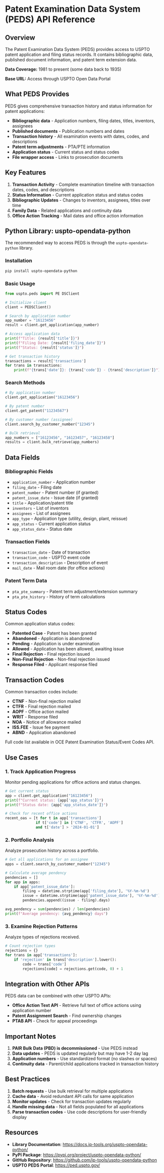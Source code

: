 # Patent Examination Data System (PEDS) API Reference

## Overview

The Patent Examination Data System (PEDS) provides access to USPTO patent application and filing status records. It contains bibliographic data, published document information, and patent term extension data.

**Data Coverage:** 1981 to present (some data back to 1935)

**Base URL:** Access through USPTO Open Data Portal

## What PEDS Provides

PEDS gives comprehensive transaction history and status information for patent applications:

- **Bibliographic data** - Application numbers, filing dates, titles, inventors, assignees
- **Published documents** - Publication numbers and dates
- **Transaction history** - All examination events with dates, codes, and descriptions
- **Patent term adjustments** - PTA/PTE information
- **Application status** - Current status and status codes
- **File wrapper access** - Links to prosecution documents

## Key Features

1. **Transaction Activity** - Complete examination timeline with transaction dates, codes, and descriptions
2. **Status Information** - Current application status and status codes
3. **Bibliographic Updates** - Changes to inventors, assignees, titles over time
4. **Family Data** - Related applications and continuity data
5. **Office Action Tracking** - Mail dates and office action information

## Python Library: uspto-opendata-python

The recommended way to access PEDS is through the `uspto-opendata-python` library.

### Installation

```bash
pip install uspto-opendata-python
```

### Basic Usage

```python
from uspto.peds import PE DSClient

# Initialize client
client = PEDSClient()

# Search by application number
app_number = "16123456"
result = client.get_application(app_number)

# Access application data
print(f"Title: {result['title']}")
print(f"Filing Date: {result['filing_date']}")
print(f"Status: {result['status']}")

# Get transaction history
transactions = result['transactions']
for trans in transactions:
    print(f"{trans['date']}: {trans['code']} - {trans['description']}")
```

### Search Methods

```python
# By application number
client.get_application("16123456")

# By patent number
client.get_patent("11234567")

# By customer number (assignee)
client.search_by_customer_number("12345")

# Bulk retrieval
app_numbers = ["16123456", "16123457", "16123458"]
results = client.bulk_retrieve(app_numbers)
```

## Data Fields

### Bibliographic Fields

- `application_number` - Application number
- `filing_date` - Filing date
- `patent_number` - Patent number (if granted)
- `patent_issue_date` - Issue date (if granted)
- `title` - Application/patent title
- `inventors` - List of inventors
- `assignees` - List of assignees
- `app_type` - Application type (utility, design, plant, reissue)
- `app_status` - Current application status
- `app_status_date` - Status date

### Transaction Fields

- `transaction_date` - Date of transaction
- `transaction_code` - USPTO event code
- `transaction_description` - Description of event
- `mail_date` - Mail room date (for office actions)

### Patent Term Data

- `pta_pte_summary` - Patent term adjustment/extension summary
- `pta_pte_history` - History of term calculations

## Status Codes

Common application status codes:

- **Patented Case** - Patent has been granted
- **Abandoned** - Application is abandoned
- **Pending** - Application is under examination
- **Allowed** - Application has been allowed, awaiting issue
- **Final Rejection** - Final rejection issued
- **Non-Final Rejection** - Non-final rejection issued
- **Response Filed** - Applicant response filed

## Transaction Codes

Common transaction codes include:

- **CTNF** - Non-final rejection mailed
- **CTFR** - Final rejection mailed
- **AOPF** - Office action mailed
- **WRIT** - Response filed
- **NOA** - Notice of allowance mailed
- **ISS.FEE** - Issue fee payment
- **ABND** - Application abandoned

Full code list available in OCE Patent Examination Status/Event Codes API.

## Use Cases

### 1. Track Application Progress

Monitor pending applications for office actions and status changes.

```python
# Get current status
app = client.get_application("16123456")
print(f"Current status: {app['app_status']}")
print(f"Status date: {app['app_status_date']}")

# Check for recent office actions
recent_oas = [t for t in app['transactions']
              if t['code'] in ['CTNF', 'CTFR', 'AOPF']
              and t['date'] > '2024-01-01']
```

### 2. Portfolio Analysis

Analyze prosecution history across a portfolio.

```python
# Get all applications for an assignee
apps = client.search_by_customer_number("12345")

# Calculate average pendency
pendencies = []
for app in apps:
    if app['patent_issue_date']:
        filing = datetime.strptime(app['filing_date'], '%Y-%m-%d')
        issue = datetime.strptime(app['patent_issue_date'], '%Y-%m-%d')
        pendencies.append((issue - filing).days)

avg_pendency = sum(pendencies) / len(pendencies)
print(f"Average pendency: {avg_pendency} days")
```

### 3. Examine Rejection Patterns

Analyze types of rejections received.

```python
# Count rejection types
rejections = {}
for trans in app['transactions']:
    if 'rejection' in trans['description'].lower():
        code = trans['code']
        rejections[code] = rejections.get(code, 0) + 1
```

## Integration with Other APIs

PEDS data can be combined with other USPTO APIs:

- **Office Action Text API** - Retrieve full text of office actions using application number
- **Patent Assignment Search** - Find ownership changes
- **PTAB API** - Check for appeal proceedings

## Important Notes

1. **PAIR Bulk Data (PBD) is decommissioned** - Use PEDS instead
2. **Data updates** - PEDS is updated regularly but may have 1-2 day lag
3. **Application numbers** - Use standardized format (no slashes or spaces)
4. **Continuity data** - Parent/child applications tracked in transaction history

## Best Practices

1. **Batch requests** - Use bulk retrieval for multiple applications
2. **Cache data** - Avoid redundant API calls for same application
3. **Monitor updates** - Check for transaction updates regularly
4. **Handle missing data** - Not all fields populated for all applications
5. **Parse transaction codes** - Use code descriptions for user-friendly display

## Resources

- **Library Documentation**: https://docs.ip-tools.org/uspto-opendata-python/
- **PyPI Package**: https://pypi.org/project/uspto-opendata-python/
- **GitHub Repository**: https://github.com/ip-tools/uspto-opendata-python
- **USPTO PEDS Portal**: https://ped.uspto.gov/
